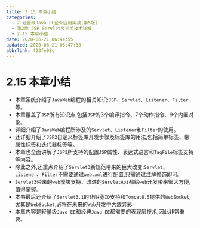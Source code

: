 ```yaml
---
title: 2.15 本章小结
categories: 
  - 2 轻量级Java EE企业应用实战(第5版)
  - 第2章 JSP Servlet及相关技术详解
  - 2.15 本章小结
date: 2020-06-21 06:44:55
updated: 2020-06-21 06:47:38
abbrlink: f23fe08c
---
```

# 2.15 本章小结
- 本章系统介绍了`JavaWeb`编程的相关知识:`JSP`、`Servlet`、`Listener`、`Filter`等。
- 本章覆盖了`JSP`所有知识点,包括`JSP`的3个编译指令、7个动作指令、9个内置对象。
- 详细介绍了`JavaWeb`编程所涉及的`Servlet`、`Listener`和`Filter`的使用。
- 还详细介绍了`JSP2`自定义标签库开发步骤及标签库的用法,包括简单标签、带属性标签和迭代器标签等。
- 本章也全面讲解了`JSP2`所攴持的配置`JSP`属性、表达式语言和`TagFile`标签支持等内容。
- 除此之外,还重点介绍了`Servlet3`新规范带来的巨大改变:`Servlet`、`Listener`、`Filter`不需要通过`web.xml`进行配置,只需通过注解修饰即可。
- `Servlet3`带来的`web`模块支持、改进的`ServletApi`都给`web`开发带来很大方便,值得掌握。
- 本书最后还介绍了`Servlet3.1`的非阻塞`IO`支持和`Tomcat8.5`提供的`WebSocket`,尤其是`WebSocket`,必将在未来的`Web`开发中大放异彩
- 本章内容是轻量级`Java EE`和经典`Java EE`都需要的表现层技术,因此非常重要。

